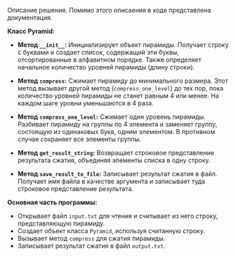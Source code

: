 Описание решения. Помимо этого описаения в коде представлена документация.

**Класс Pyramid:**

- **Метод `__init__`:** Инициализирует объект пирамиды. Получает строку с буквами и создает список, содержащий эти буквы, отсортированные в алфавитном порядке. Также определяет начальное количество уровней пирамиды (длину строки).

- **Метод `compress`:** Сжимает пирамиду до минимального размера. Этот метод вызывает другой метод (`compress_one_level`) до тех пор, пока количество уровней пирамиды не станет равным 4 или менее. На каждом шаге уровни уменьшаются в 4 раза.

- **Метод `compress_one_level`:** Сжимает один уровень пирамиды. Разбивает пирамиду на группы по 4 элемента и заменяет группу, состоящую из одинаковых букв, одним элементом. В противном случае сохраняет все элементы группы.

- **Метод `get_result_string`:** Возвращает строковое представление результата сжатия, объединяя элементы списка в одну строку.

- **Метод `save_result_to_file`:** Записывает результат сжатия в файл. Получает имя файла в качестве аргумента и записывает туда строковое представление результата.

**Основная часть программы:**

- Открывает файл `input.txt` для чтения и считывает из него строку, представляющую пирамиду.
- Создает объект класса `Pyramid`, используя считанную строку.
- Вызывает метод `compress` для сжатия пирамиды.
- Записывает результат сжатия в файл `output.txt`.
